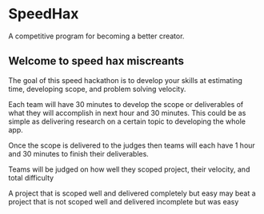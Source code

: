 # SpeedHax
A competitive program for becoming a better creator. 

## Welcome to speed hax miscreants

The goal of this speed hackathon is to develop your skills at estimating time, developing scope, and problem solving velocity.

Each team will have 30 minutes to develop the scope or deliverables of what they will accomplish in next hour and 30 minutes. This could be as simple as delivering research on a certain topic to developing the whole app.

Once the scope is delivered to the judges then teams will each have 1 hour and 30 minutes to finish their deliverables.

Teams will be judged on how well they scoped project, their velocity, and total difficulty

A project that is scoped well and delivered completely but easy may beat a project that is not scoped well and delivered incomplete but was easy
